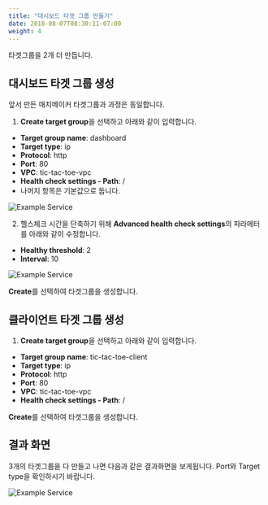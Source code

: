 ```yaml
---
title: "대시보드 타겟 그룹 만들기"
date: 2018-08-07T08:30:11-07:00
weight: 4
---
```


타겟그룹을 2개 더 만듭니다.

## 대시보드 타겟 그룹 생성

앞서 만든 매치메이커 타겟그룹과 과정은 동일합니다.

1. **Create target group**을 선택하고 아래와 같이 입력합니다.
 * **Target group name**: dashboard
 * **Target type**: ip
 * **Protocol**: http
 * **Port**: 80
 * **VPC**: tic-tac-toe-vpc
 * **Health check settings - Path**: /
 * 나머지 항목은 기본값으로 둡니다.

![Example Service](/images/tic-tac-toe/target_group-dashboard-1.png)

2. 헬스체크 시간을 단축하기 위해 **Advanced health check settings**의 파라메터를 아래와 같이 수정합니다.

 * **Healthy threshold**: 2
 * **Interval**: 10

![Example Service](/images/tic-tac-toe/target_group-2.png)

**Create**를 선택하여 타겟그룹을 생성합니다.


## 클라이언트 타겟 그룹 생성
 
1. **Create target group**을 선택하고 아래와 같이 입력합니다.
 * **Target group name**: tic-tac-toe-client
 * **Target type**: ip
 * **Protocol**: http
 * **Port**: 80
 * **VPC**: tic-tac-toe-vpc
 * **Health check settings - Path**: /

**Create**를 선택하여 타겟그룹을 생성합니다.

## 결과 화면

3개의 타겟그룹을 다 만들고 나면 다음과 같은 결과화면을 보게됩니다. Port와 Target type을 확인하시기 바랍니다.

![Example Service](/images/tic-tac-toe/target_group-3.png)

